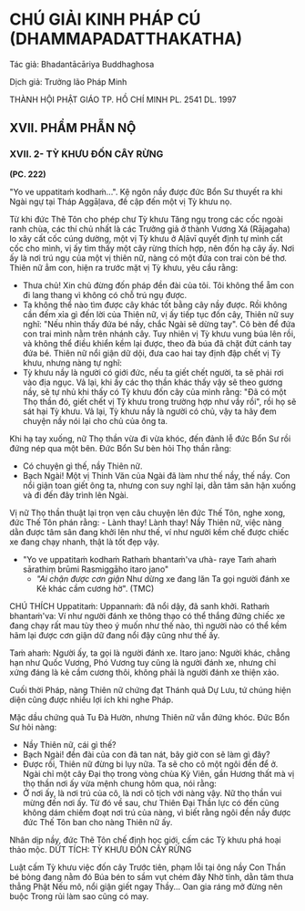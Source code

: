 # CHÚ GIẢI KINH PHÁP CÚ (DHAMMAPADATTHAKATHA)

Tác giả: Bhadantācāriya Buddhaghosa

Dịch giả: Trưởng lão Pháp Minh

THÀNH HỘI PHẬT GIÁO TP. HỒ CHÍ MINH
PL. 2541 DL. 1997

## XVII. PHẨM PHẪN NỘ

### XVII. 2- TỲ KHƯU ĐỐN CÂY RỪNG

**(PC. 222)**

"Yo ve uppatitaṁ kodhaṁ...".
Kệ ngôn nầy được đức Bổn Sư thuyết ra khi Ngài ngự tại Tháp Aggāḷava, đề cập đến một vị Tỳ khưu nọ.

Từ khi đức Thẽ Tôn cho phép chư Tỳ khưu Tăng ngụ trong các cốc ngoài ranh chùa, các thí chủ nhất là các Trưởng giả ở thành Vương Xá (Rājagaha) lo xây cất cốc cúng dường, một vị Tỳ khưu ở
Aḷāvī quyết định tự mình cất cốc cho mình, vị ấy tìm thấy một cây rừng thích hợp, nên đốn hạ cây ấy.
Nơi ấy là nơi trú ngụ của một vị thiên nữ, nàng có một đứa con trai còn bé thơ. Thiên nữ ẳm con, hiện ra trước mặt vị Tỳ khưu, yêu cầu rằng:

- Thưa chủ! Xin chủ đừng đốn pháp đền đài của tôi. Tôi không thể ẵm con đi lang thang vì không có chỗ trú ngụ được.
- Ta không thể nào tìm được cây khác tốt bằng cây nầy được.
  Rồi không cần đếm xỉa gì đến lời của Thiên nữ, vị ấy tiếp tục đốn cây, Thiên nữ suy nghĩ: "Nếu nhìn thấy đứa bé nầy, chắc Ngài sẽ dừng tay". Cô bèn để đứa con trai mình nằm trên nhánh cây. Tuy nhiên vị Tỳ khưu vung búa lên rồi, và không thể điều khiển kềm lại được, theo đà búa đã chặt đứt cánh tay đứa bé. Thiên nữ nổi giận dữ dội, đưa cao hai tay định đập chết vị Tỳ khưu, nhưng nàng tự nghĩ:
- Tỳ khưu nầy là người có giới đức, nếu ta giết chết người, ta sẽ phải rơi vào địa ngục. Vả lại, khi ấy các thọ thần khác thấy vậy sẽ theo gương nầy, sẽ tự nhủ khi thấy có Tỳ khưu đốn cây của mình rằng: "Đã có một Thọ thần đó, giết chết vị Tỳ khưu trong trường hợp như vầy rồi", rồi họ sẽ sát hại
  Tỳ khưu. Vả lại, Tỳ khưu nầy là người có chủ, vậy ta hãy đem chuyện nầy nói lại cho chủ của ông ta.

Khi hạ tay xuống, nữ Thọ thần vừa đi vừa khóc, đến đảnh lễ đức Bổn Sư rồi đứng nép qua một bên. Đức Bổn Sư bèn hỏi Thọ thần rằng:

- Có chuyện gì thế, nầy Thiên nữ.
- Bạch Ngài! Một vị Thinh Văn của Ngài đã làm như thế nầy, thế nầy. Con nổi giận toan giết ông ta, nhưng con suy nghĩ lại, dằn tâm sân hận xuống và đi đến đây trình lên Ngài.

Vị nữ Thọ thần thuật lại trọn vẹn câu chuyện lên đức Thế Tôn, nghe xong, đức Thế Tôn phán rằng: - Lành thay! Lành thay! Nầy Thiên nữ, việc nàng dằn được tâm sân đang khởi lên như thế, ví như người kềm chế được chiếc xe đang chạy nhanh, thật là tốt đẹp vậy.

- "Yo ve uppatitaṁ kodhaṁ
  Rathaṁ bhantaṁ'va ưhà- raye
  Taṁ ahaṁ sārathiṃ brūmi
  Rasmiggāho itaro jano"
  - _"Ai chận được cơn giận_
    Như dừng xe đang lăn
    Ta gọi người đánh xe
    Kẻ khác cầm cương hờ". (TMC)

CHÚ THÍCH
Uppatitaṁ: Uppannaṁ: đã nổi dậy, đã sanh khởi.
Rathaṁ bhantaṁ'va: Ví như người đánh xe thông thạo có thể thắng đứng chiếc xe đang chạy rất mau tùy theo ý muốn như thế nào, thì người nào có thể kềm hãm lại được cơn giận dữ đang nổi đậy cũng như thế ấy.

Taṁ ahaṁ: Người ấy, ta gọi là người đánh xe.
Itaro jano: Người khác, chẳng hạn như Quốc Vương, Phó Vương tuy cũng là người đánh xe, nhưng chỉ xứng đáng là kẻ cầm cương thôi, không phải là người đánh xe thiện xảo.

Cuối thời Pháp, nàng Thiên nữ chứng đạt Thánh quả Dự Lưu, tứ chúng hiện diện cũng được nhiều lợi ích khi nghe Pháp.

Mặc dầu chứng quả Tu Đà Hườn, nhưng Thiên nữ vẫn đứng khóc. Đức Bổn Sư hỏi nàng:

- Nầy Thiên nữ, cái gì thế?
- Bạch Ngài! đền đài của con đã tan nát, bây giờ con sẽ làm gì đây?
- Được rồi, Thiên nữ đừng bi lụy nữa. Ta sẽ cho cô một ngôi đền để ở.
  Ngài chỉ một cây Đại thọ trong vòng chùa Kỳ Viên, gần Hương thất mà vị thọ thần nơi ấy vừa mệnh chung hôm qua, nói rằng:
- Ở nơi ấy, là nơi trú của cô, là nơi cô tịch với nàng vậy.
  Nữ thọ thần vui mừng đến nơi ấy. Từ đó về sau, chư Thiên Đại Thần lực có đến cũng không dám chiếm đoạt nơi trú của nàng, vì biết rằng ngôi đền nầy được đức Thế Tôn ban cho nàng Thiên nữ ấy.

Nhân dịp nầy, đức Thẽ Tôn chế định học giới, cấm các Tỳ khưu phá hoại thảo mộc.
DỨT TÍCH: TỲ KHƯU ĐỐN CÂY RỪNG

Luật cấm Tỳ khưu việc đốn cây
Trước tiên, phạm lỗi tại ông nầy
Con Thần bé bỏng đang nằm đó
Búa bén to sầm vụt chém đây
Nhờ tỉnh, dằn tâm thưa thẳng Phật
Nếu mô, nổi giận giết ngay Thầy...
Oan gia ráng mở đừng nên buộc
Trong rủi làm sao cũng có may.
